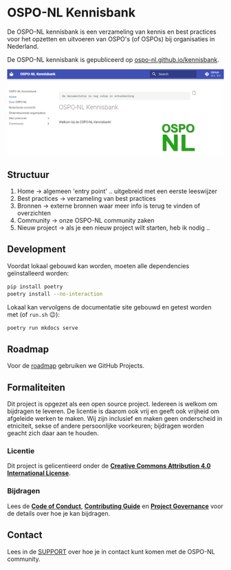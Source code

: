 # OSPO-NL Kennisbank

De OSPO-NL kennisbank is een verzameling van kennis en best practices voor het opzetten en uitvoeren van OSPO's (of
OSPOs) bij organisaties in Nederland.

De OSPO-NL kennisbank is gepubliceerd op [ospo-nl.github.io/kennisbank](https://ospo-nl.github.io/kennisbank/).

![Kennisbank Screenshot](docs/assets/images/screenshot-kennisbank-OSPO-NL.png)

## Structuur

1. Home -> algemeen 'entry point' .. uitgebreid met een eerste leeswijzer
1. Best practices -> verzameling van best practices
1. Bronnen -> externe bronnen waar meer info is terug te vinden of overzichten
1. Community -> onze OSPO-NL community zaken
1. Nieuw project -> als je een nieuw project wilt starten, heb ik nodig ..

## Development

Voordat lokaal gebouwd kan worden, moeten alle dependencies geïnstalleerd worden:

```bash
pip install poetry
poetry install --no-interaction
```

Lokaal kan vervolgens de documentatie site gebouwd en getest worden met (of `run.sh` :wink:):

```bash
poetry run mkdocs serve
```

## Roadmap

Voor de [roadmap](https://github.com/orgs/ospo-nl/projects/1) gebruiken we GitHub Projects.

## Formaliteiten

Dit project is opgezet als een open source project. Iedereen is welkom om bijdragen te leveren. De licentie is daarom
ook vrij en geeft ook vrijheid om afgeleide werken te maken. Wij zijn inclusief en maken geen onderscheid in etniciteit,
sekse of andere persoonlijke voorkeuren; bijdragen worden geacht zich daar aan te houden.

### Licentie 

Dit project is gelicentieerd onder de **[Creative Commons Attribution 4.0 International
License](https://github.com/ospo-nl/.github/blob/main/LICENSE)**.

### Bijdragen

Lees de **[Code of Conduct](https://ospo-nl.github.io/kennisbank/community/CODE_OF_CONDUCT/)**, **[Contributing
Guide](https://ospo-nl.github.io/kennisbank/community/CONTRIBUTING/)** en **[Project
Governance](https://ospo-nl.github.io/kennisbank/community/PROJECT_GOVERNANCE/)** voor de details over hoe je kan
bijdragen.


## Contact

Lees in de [SUPPORT](https://ospo-nl.github.io/kennisbank/community/SUPPORT/) over hoe je in contact kunt komen met de
OSPO-NL community.
